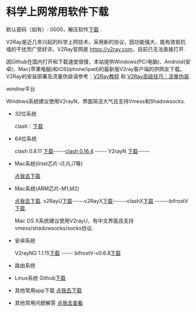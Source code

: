 # 科学上网常用软件下载

默认密码（如有）: 0000，解压软件[下载](https://wwo.lanzoul.com/ik8KH1ryv98b) .

V2Ray是近几年兴起的科学上网技术，采用新的协议，因功能强大、能有效抵抗墙的干扰而广受好评。V2Ray官网是 <https://v2ray.com>，目前已无法直接打开.

因Github在国内打开和下载速度很慢，本站提供Windows(PC/电脑)、Android(安卓)、Mac(苹果电脑)和iOS(iphone/ipad)的最新版V2ray客户端的供网友下载。V2Ray的安装部署及流量伪装请参考：[V2Ray教程](2363) 和 [V2Ray高级技巧：流量伪装](2369).

window平台

Windows系统建议使用V2rayN，界面简洁大气且支持Vmess和Shadowsocks.

- 32位系统
  
  clash：<a target="_blank" href="https://gouziyun.lanzoul.com/ioED508y03ub">下载</a>

- 64位系统
  
  clash 0.8.11 <a target="_blank" href="https://wwo.lanzoul.com/iUhZq1rykuve">下载</a>-----[clash 0.16.4](https://wwo.lanzoul.com/iGWOaveapmh) -----
  V2rayN <a target="_blank" href="https://wwo.lanzoul.com/inBHB1ryumoj">下载</a>-----

- Mac系统(Intel芯片-i3,i5,i7等)
  
  <a target="_blank" href="https://wwu.lanzoul.com/i1vYtveapqb">点我去下载</a>

- Mac系统(ARM芯片-M1,M2)
  
  <a target="_blank" href="https://wwu.lanzoul.com/iuPS50ebtach">点我去下载</a>.
  v2RayU[下载](https://wwo.lanzoul.com/iJzA21ryl5pe)-----v2RayX[下载](https://wwo.lanzoul.com/i72Hl1ryl5hg)------clashX[下载](https://wwo.lanzoul.com/iihOr1ryl5aj)
  ------bifrostV[下载](https://wwo.lanzoul.com/izvuX1ryl2gh).

  Mac OS X系统建议使用V2rayU，有中文界面且支持vmess/shadowsocks/socks协议.
  
- 安卓系统

  V2rayNG 1.1.15[下载](https://wwo.lanzoul.com/iSg3E1ryl2hi) ----- bifrostV-v0.6.8[下载](https://wwo.lanzoul.com/izvuX1ryl2gh)
  
- 路由系统
- Linux系统
  Github[下载](https://github.com/Fndroid/clash_for_windows_pkg/releases)

- 其他常用app下载
  [点我去下载](app)
  
- 其他常用问题解答
  [点我去查看](qa)









































<div>
<script src="https://yzf.qq.com/xv/web/static/chat_sdk/yzf_chat.min.js"></script>
  <script>
    //参数说明
    //sign：公司渠道唯一标识，复制即可，无需改动
    //uid：用户唯一标识，如果没有则不填写，默认为空
    //data：用于传递用户信息，最多支持5个，参数名分别为c1,c2,c3,c4,c5；默认为空
    //selector：css选择器(document.querySelector, 如#btnid .chat-btn等)，用于替换默认的常驻客服入口
    //callback(type, data): 回调函数,type表示事件类型， data表示事件相关数据
    //type支持的类型：newmsg有新消息，error云智服页面发生错误， close聊天窗口关闭
    window.yzf && window.yzf.init({
      sign: '37ef9b978673509276159aee1ee5b16016bb00a7169f470d4b84ed0524aeba7594bb1bdd03a8cb0adb62396a58b0ed2ed2f5b8ed',
      uid: '',
      data: {
        c1: '',
        c2: '',
        c3: '',
        c4: '',
        c5: ''
      },
      selector: '',
      callback: function(type, data){}
    })
    //window.yzf.close() 关闭1已打开的回话窗口
</script>
</div>
